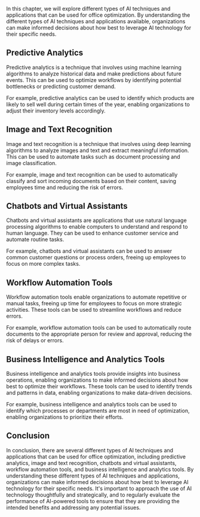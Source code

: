 
In this chapter, we will explore different types of AI techniques and applications that can be used for office optimization. By understanding the different types of AI techniques and applications available, organizations can make informed decisions about how best to leverage AI technology for their specific needs.

Predictive Analytics
--------------------

Predictive analytics is a technique that involves using machine learning algorithms to analyze historical data and make predictions about future events. This can be used to optimize workflows by identifying potential bottlenecks or predicting customer demand.

For example, predictive analytics can be used to identify which products are likely to sell well during certain times of the year, enabling organizations to adjust their inventory levels accordingly.

Image and Text Recognition
--------------------------

Image and text recognition is a technique that involves using deep learning algorithms to analyze images and text and extract meaningful information. This can be used to automate tasks such as document processing and image classification.

For example, image and text recognition can be used to automatically classify and sort incoming documents based on their content, saving employees time and reducing the risk of errors.

Chatbots and Virtual Assistants
-------------------------------

Chatbots and virtual assistants are applications that use natural language processing algorithms to enable computers to understand and respond to human language. They can be used to enhance customer service and automate routine tasks.

For example, chatbots and virtual assistants can be used to answer common customer questions or process orders, freeing up employees to focus on more complex tasks.

Workflow Automation Tools
-------------------------

Workflow automation tools enable organizations to automate repetitive or manual tasks, freeing up time for employees to focus on more strategic activities. These tools can be used to streamline workflows and reduce errors.

For example, workflow automation tools can be used to automatically route documents to the appropriate person for review and approval, reducing the risk of delays or errors.

Business Intelligence and Analytics Tools
-----------------------------------------

Business intelligence and analytics tools provide insights into business operations, enabling organizations to make informed decisions about how best to optimize their workflows. These tools can be used to identify trends and patterns in data, enabling organizations to make data-driven decisions.

For example, business intelligence and analytics tools can be used to identify which processes or departments are most in need of optimization, enabling organizations to prioritize their efforts.

Conclusion
----------

In conclusion, there are several different types of AI techniques and applications that can be used for office optimization, including predictive analytics, image and text recognition, chatbots and virtual assistants, workflow automation tools, and business intelligence and analytics tools. By understanding these different types of AI techniques and applications, organizations can make informed decisions about how best to leverage AI technology for their specific needs. It's important to approach the use of AI technology thoughtfully and strategically, and to regularly evaluate the performance of AI-powered tools to ensure that they are providing the intended benefits and addressing any potential issues.

